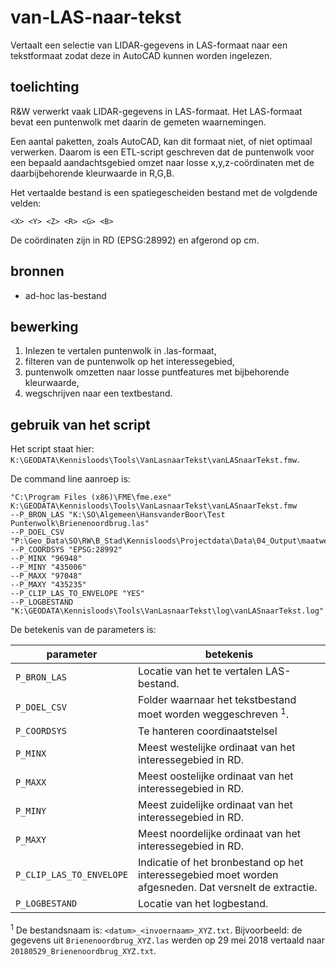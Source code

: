 # van-LAS-naar-tekst
Vertaalt een selectie van LIDAR-gegevens in LAS-formaat naar een tekstformaat zodat deze in AutoCAD kunnen worden ingelezen.

## toelichting

R&W verwerkt vaak LIDAR-gegevens in LAS-formaat. Het LAS-formaat bevat een puntenwolk met daarin de gemeten waarnemingen.

Een aantal paketten, zoals AutoCAD, kan dit formaat niet, of niet optimaal verwerken. Daarom is een ETL-script geschreven dat de puntenwolk voor een bepaald aandachtsgebied omzet naar losse x,y,z-coördinaten met de daarbijbehorende kleurwaarde in R,G,B.

Het vertaalde bestand is een spatiegescheiden bestand met de volgdende velden:

```
<X> <Y> <Z> <R> <G> <B>
```

De coördinaten zijn in RD (EPSG:28992) en afgerond op cm.

## bronnen

  * ad-hoc las-bestand

## bewerking
1. Inlezen te vertalen puntenwolk in .las-formaat,
2. filteren van de puntenwolk op het interessegebied,
3. puntenwolk omzetten naar losse puntfeatures met bijbehorende kleurwaarde,
4. wegschrijven naar een textbestand.

## gebruik van het script

Het script staat hier: `K:\GEODATA\Kennisloods\Tools\VanLasnaarTekst\vanLASnaarTekst.fmw`.

De command line aanroep is:

```
"C:\Program Files (x86)\FME\fme.exe" K:\GEODATA\Kennisloods\Tools\VanLasnaarTekst\vanLASnaarTekst.fmw
--P_BRON_LAS "K:\SO\Algemeen\HansvanderBoor\Test Puntenwolk\Brienenoordbrug.las"
--P_DOEL_CSV "P:\Geo_Data\SO\RW\B_Stad\Kennisloods\Projectdata\Data\04_Output\maatwerk\vanLASnaarTekst"
--P_COORDSYS "EPSG:28992"
--P_MINX "96948"
--P_MINY "435006"
--P_MAXX "97048"
--P_MAXY "435235"
--P_CLIP_LAS_TO_ENVELOPE "YES"
--P_LOGBESTAND "K:\GEODATA\Kennisloods\Tools\VanLasnaarTekst\log\vanLASnaarTekst.log"
```

De betekenis van de parameters is:

| parameter | betekenis |
| --------- | --------- |
| `P_BRON_LAS`             | Locatie van het te vertalen LAS-bestand. |
| `P_DOEL_CSV`             | Folder waarnaar het tekstbestand moet worden weggeschreven <sup>1</sup>. |
| `P_COORDSYS`             | Te hanteren coordinaatstelsel |
| `P_MINX`                 | Meest westelijke ordinaat van het interessegebied in RD. |
| `P_MAXX`                 | Meest oostelijke ordinaat van het interessegebied in RD. |
| `P_MINY`                 | Meest zuidelijke ordinaat van het interessegebied in RD. |
| `P_MAXY`                 | Meest noordelijke ordinaat van het interessegebied in RD. |
| `P_CLIP_LAS_TO_ENVELOPE` | Indicatie of het bronbestand op het interessegebied moet worden afgesneden. Dat versnelt de extractie. |
| `P_LOGBESTAND`           | Locatie van het logbestand. |

<sup>1</sup> De bestandsnaam is: `<datum>_<invoernaam>_XYZ.txt`. Bijvoorbeeld: de gegevens uit `Brienenoordbrug_XYZ.las` werden op 29 mei 2018 vertaald naar `20180529_Brienenoordbrug_XYZ.txt`.
